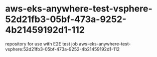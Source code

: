 # aws-eks-anywhere-test-vsphere-52d21fb3-05bf-473a-9252-4b21459192d1-112
repository for use with E2E test job aws-eks-anywhere-test-vsphere:52d21fb3-05bf-473a-9252-4b21459192d1-112
